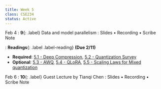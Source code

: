 ```yaml
---
title: Week 5
class: CSE234
status: Active
---
```


Feb 4
: **9**{: .label} Data and model parallelism
  : Slides &#8226; Recording &#8226; Scribe Note

: **Readings**{: .label .label-reading} **(Due 2/11)**
  * **Required**: [5.1 - Deep Compression](https://arxiv.org/abs/1510.00149), [5.2 - Quantization Survey](https://arxiv.org/abs/2103.13630)
  * **Optional**: [5.3 - AWQ](https://arxiv.org/abs/2306.00978), [5.4 - QLoRA](https://arxiv.org/abs/2305.14314), [5.5 - Scaling Laws for Mixed quantization](https://arxiv.org/abs/2410.06722)

Feb 6
: **10**{: .label} Guest Lecture by Tianqi Chen
  : Slides &#8226; Recording &#8226; Scribe Note
